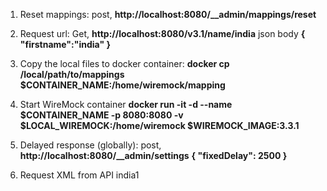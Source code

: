 1. Reset mappings: post, **http://localhost:8080/__admin/mappings/reset**
2. Request url: Get, **http://localhost:8080/v3.1/name/india**
json body
**{
    "firstname":"india"
}**
3. Copy the local files to docker container:
**docker cp /local/path/to/mappings $CONTAINER_NAME:/home/wiremock/mapping**

4. Start WireMock container
**docker run -it -d --name $CONTAINER_NAME -p 8080:8080 -v $LOCAL_WIREMOCK:/home/wiremock $WIREMOCK_IMAGE:3.3.1**

5. Delayed response (globally): post, **http://localhost:8080/__admin/settings**
   **{
    "fixedDelay": 2500
    }**
6. Request XML from API
<outer><inner>india1</inner></outer>
